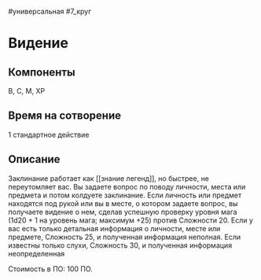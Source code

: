 #универсальная
#7_круг
# Видение

## Компоненты
В, С, М, ХР

## Время на сотворение
1 стандартное действие

## Описание
Заклинание работает как [[знание легенд]], но быстрее, не переутомляет вас. Вы задаете вопрос по поводу личности, места или предмета и потом колдуете заклинание. Если личность или предмет находятся под рукой или вы в месте, о котором задаете вопрос, вы получаете видение о нем, сделав успешную проверку уровня мага (1d20 + 1 на уровень мага; максимум +25) против Сложности 20. Если у вас есть только детальная информация о личности, месте или предмете, Сложность 25, и полученная информация неполная. Если известны только слухи, Сложность 30, и полученная информация неопределенная

Стоимость в ПО: 100 ПО.